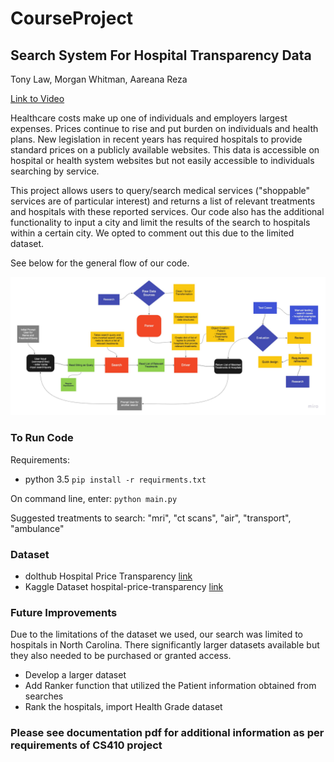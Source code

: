# CourseProject

## Search System For Hospital Transparency Data
Tony Law, Morgan Whitman, Aareana Reza

[Link to Video](PresentationVideo.mp4)

Healthcare costs make up one of individuals and employers largest expenses. Prices continue to rise and put burden on individuals and health plans. New legislation in recent years has required hospitals to provide standard prices on a publicly available websites. This data is accessible on hospital or health system websites but not easily accessible to individuals searching by service. 

This project allows users to query/search medical services ("shoppable" services are of particular interest) and returns a list of relevant treatments and hospitals with these reported services. Our code also has the additional functionality to input a city and limit the results of the search to hospitals within a certain city. We opted to comment out this due to the limited dataset. 

See below for the general flow of our code. 

![Screenshot](Hospital_Transparency_Flow_Chart.jpg)

### To Run Code

Requirements: 
* python 3.5
`pip install -r requirments.txt`

On command line, enter:
`python main.py`

Suggested treatments to search: "mri", "ct scans", "air", "transport", "ambulance"

### Dataset  

* dolthub Hospital Price Transparency [link](https://www.dolthub.com/repositories/dolthub/hospital-price-transparency)
* Kaggle Dataset hospital-price-transparency [link](https://www.kaggle.com/natesutton/hospitalpricetransparency?select=concept.csv)

### Future Improvements

Due to the limitations of the dataset we used, our search was limited to hospitals in North Carolina. There significantly larger datasets available but they also needed to be purchased or granted access. 

* Develop a larger dataset
* Add Ranker function that utilized the Patient information obtained from searches
* Rank the hospitals, import Health Grade dataset

### Please see documentation pdf for additional information as per requirements of CS410 project